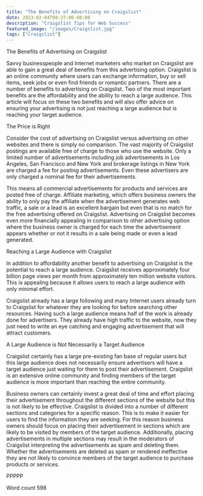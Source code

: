 ```yaml
---
title: "The Benefits of Advertising on Craigslist"
date: 2023-02-04T08:37:06-08:00
description: "Craigslist Tips for Web Success"
featured_image: "/images/Craigslist.jpg"
tags: ["Craigslist"]
---
```


The Benefits of Advertising on Craigslist

Savvy businesspeople and Internet marketers who market on Craigslist are able to gain a great deal of benefits from this advertising option. Craigslist is an online community where users can exchange information, buy or sell items, seek jobs or even find friends or romantic partners. There are a number of benefits to advertising on Craigslist. Two of the most important benefits are the affordability and the ability to reach a large audience. This article will focus on these two benefits and will also offer advice on ensuring your advertising is not just reaching a large audience but is reaching your target audience. 

The Price is Right

Consider the cost of advertising on Craigslist versus advertising on other websites and there is simply no comparison. The vast majority of Craigslist postings are available free of charge to those who use the website. Only a limited number of advertisements including job advertisements in Los Angeles, San Francisco and New York and brokerage listings in New York are charged a fee for posting advertisements. Even these advertisers are only charged a nominal fee for their advertisements. 

This means all commercial advertisements for products and services are posted free of charge. Affiliate marketing, which offers business owners the ability to only pay the affiliate when the advertisement generates web traffic, a sale or a lead is an excellent bargain but even that is no match for the free advertising offered on Craigslist. Advertising on Craigslist becomes even more financially appealing in comparison to other advertising option where the business owner is charged for each time the advertisement appears whether or not it results in a sale being made or even a lead generated. 

Reaching a Large Audience with Craigslist

In addition to affordability another benefit to advertising on Craigslist is the potential to reach a large audience. Craigslist receives approximately four billion page views per month from approximately ten million website visitors. This is appealing because it allows users to reach a large audience with only minimal effort.

Craigslist already has a large following and many Internet users already turn to Craigslist for whatever they are looking for before searching other resources. Having such a large audience means half of the work is already done for advertisers. They already have high traffic to the website, now they just need to write an eye catching and engaging advertisement that will attract customers. 

A Large Audience is Not Necessarily a Target Audience

Craigslist certainly has a large pre-existing fan base of regular users but this large audience does not necessarily ensure advertisers will have a target audience just waiting for them to post their advertisement. Craigslist is an extensive online community and finding members of the target audience is more important than reaching the entire community. 

Business owners can certainly invest a great deal of time and effort placing their advertisement throughout the different sections of the website but this is not likely to be effective. Craigslist is divided into a number of different sections and categories for a specific reason. This is to make it easier for users to find the information they are seeking. For this reason business owners should focus on placing their advertisement in sections which are likely to be visited by members of the target audience. Additionally, placing advertisements in multiple sections may result in the moderators of Craigslist interpreting the advertisements as spam and deleting them. Whether the advertisements are deleted as spam or rendered ineffective they are not likely to convince members of the target audience to purchase products or services. 

PPPPP

Word count 598




